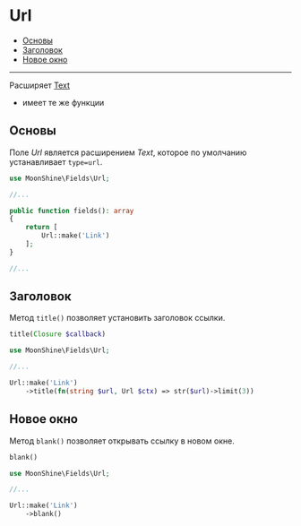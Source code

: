 # Url

  - [Основы](#basics)
  - [Заголовок](#title)
  - [Новое окно](#blank)

---

Расширяет [Text](https://moonshine-laravel.com/docs/resource/fields/fields-text)
* имеет те же функции

<a name="basics"></a>
## Основы

Поле *Url* является расширением *Text*, которое по умолчанию устанавливает `type=url`.

```php
use MoonShine\Fields\Url;

//...

public function fields(): array
{
    return [
        Url::make('Link')
    ];
}

//...
```

<a name="title"></a>
## Заголовок

Метод `title()` позволяет установить заголовок ссылки.

```php
title(Closure $callback)
```
  
```php
use MoonShine\Fields\Url;

//...

Url::make('Link')
    ->title(fn(string $url, Url $ctx) => str($url)->limit(3))
```

<a name="blank"></a>
## Новое окно

Метод `blank()` позволяет открывать ссылку в новом окне.

```php
blank()
```
    
```php
use MoonShine\Fields\Url;

//...

Url::make('Link')
    ->blank()
```
